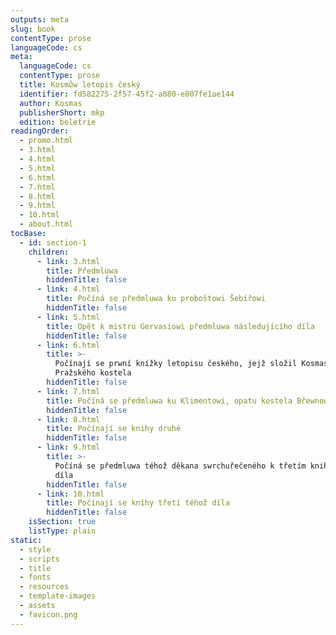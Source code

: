 ```yaml
---
outputs: meta
slug: book
contentType: prose
languageCode: cs
meta:
  languageCode: cs
  contentType: prose
  title: Kosmůw letopis český
  identifier: fd582275-2f57-45f2-a880-e807fe1ae144
  author: Kosmas
  publisherShort: mkp
  edition: beletrie
readingOrder:
  - promo.html
  - 3.html
  - 4.html
  - 5.html
  - 6.html
  - 7.html
  - 8.html
  - 9.html
  - 10.html
  - about.html
tocBase:
  - id: section-1
    children:
      - link: 3.html
        title: Předmluwa
        hiddenTitle: false
      - link: 4.html
        title: Počíná se předmluwa ku proboštowi Šebířowi
        hiddenTitle: false
      - link: 5.html
        title: Opět k mistru Gervasiowi předmluwa následujícího díla
        hiddenTitle: false
      - link: 6.html
        title: >-
          Počínají se prwní knížky letopisu českého, jejž složil Kosmas děkan
          Pražského kostela
        hiddenTitle: false
      - link: 7.html
        title: Počíná se předmluwa ku Klimentowi, opatu kostela Břewnowského
        hiddenTitle: false
      - link: 8.html
        title: Počínají se knihy druhé
        hiddenTitle: false
      - link: 9.html
        title: >-
          Počíná se předmluwa téhož děkana swrchuřečeného k třetím knihám téhož
          díla
        hiddenTitle: false
      - link: 10.html
        title: Počínají se knihy třetí téhož díla
        hiddenTitle: false
    isSection: true
    listType: plain
static:
  - style
  - scripts
  - title
  - fonts
  - resources
  - template-images
  - assets
  - favicon.png
---
```

